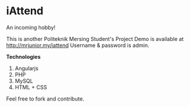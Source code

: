 # iAttend
An incoming hobby!

This is another Politeknik Mersing Student's Project
Demo is available at http://mrjunior.my/iattend
Username & password is admin.

**Technologies**

1. Angularjs
2. PHP
3. MySQL
4. HTML + CSS

Feel free to fork and contribute.
